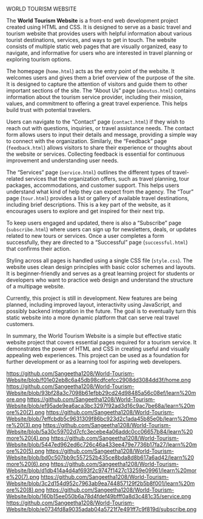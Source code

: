 WORLD TOURISM WEBSITE

The **World Tourism Website** is a front-end web development project created using HTML and CSS. It is designed to serve as a basic travel and tourism website that provides users with helpful information about various tourist destinations, services, and ways to get in touch. The website consists of multiple static web pages that are visually organized, easy to navigate, and informative for users who are interested in travel planning or exploring tourism options.

The homepage (`home.html`) acts as the entry point of the website. It welcomes users and gives them a brief overview of the purpose of the site. It is designed to capture the attention of visitors and guide them to other important sections of the site. The “About Us” page (`aboutus.html`) contains information about the tourism service provider, including their mission, values, and commitment to offering a great travel experience. This helps build trust with potential travelers.

Users can navigate to the “Contact” page (`contact.html`) if they wish to reach out with questions, inquiries, or travel assistance needs. The contact form allows users to input their details and message, providing a simple way to connect with the organization. Similarly, the “Feedback” page (`feedback.html`) allows visitors to share their experience or thoughts about the website or services. Collecting feedback is essential for continuous improvement and understanding user needs.

The “Services” page (`service.html`) outlines the different types of travel-related services that the organization offers, such as travel planning, tour packages, accommodations, and customer support. This helps users understand what kind of help they can expect from the agency. The “Tour” page (`tour.html`) provides a list or gallery of available travel destinations, including brief descriptions. This is a key part of the website, as it encourages users to explore and get inspired for their next trip.

To keep users engaged and updated, there is also a “Subscribe” page (`subscribe.html`) where users can sign up for newsletters, deals, or updates related to new tours or services. Once a user completes a form successfully, they are directed to a “Successful” page (`successful.html`) that confirms their action.

Styling across all pages is handled using a single CSS file (`style.css`). The website uses clean design principles with basic color schemes and layouts. It is beginner-friendly and serves as a great learning project for students or developers who want to practice web design and understand the structure of a multipage website.

Currently, this project is still in development. New features are being planned, including improved layout, interactivity using JavaScript, and possibly backend integration in the future. The goal is to eventually turn this static website into a more dynamic platform that can serve real travel customers.

In summary, the World Tourism Website is a simple but effective static website project that covers essential pages required for a tourism service. It demonstrates the power of HTML and CSS in creating useful and visually appealing web experiences. This project can be used as a foundation for further development or as a learning tool for aspiring web developers.

https://github.com/Sangeetha1208/World-Tourism-Website/blob/f01e02eb8c6a45db98cdfcefcc2908dd3084dd3f/home.png
https://github.com/Sangeetha1208/World-Tourism-Website/blob/93bf28a3c7098b61efbb29cd24d98485a56c08ef/learn%20more.png
https://github.com/Sangeetha1208/World-Tourism-Website/blob/ef95ade9ea6aca3bc3297f92ad3d16c9ac7be68a/learn%20more%20(2).png
https://github.com/Sangeetha1208/World-Tourism-Website/blob/7effcbdb5c9631309f86bc923d2c1ada45b85e0b/learn%20more%20(3).png
https://github.com/Sangeetha1208/World-Tourism-Website/blob/5a30c59702d7cfc3ecebe4a06addc0cc06657b84/learn%20more%20(4).png
https://github.com/Sangeetha1208/World-Tourism-Website/blob/5447ed962ed6c726c46a433ee479e7736b17fa27/learn%20more%20(5).png
https://github.com/Sangeetha1208/World-Tourism-Website/blob/bd0c507bb9c557252b435ce8bda8d8b617a6ad42/learn%20more%20(6).png
https://github.com/Sangeetha1208/World-Tourism-Website/blob/d1db414a4d4af693f2c9747f1427c13259e09961/learn%20more%20(7).png
https://github.com/Sangeetha1208/World-Tourism-Website/blob/3c2d154d952c7963ab9ea744857129f2b5b8f001/learn%20more%20(8).png
https://github.com/Sangeetha1208/World-Tourism-Website/blob/160b15ee050b6a78d4fdef49bfff0a8d3c481c35/service.png
https://github.com/Sangeetha1208/World-Tourism-Website/blob/e0734fd8a9035adab04a5721f7e491ff7c9f819d/subscribe.png



